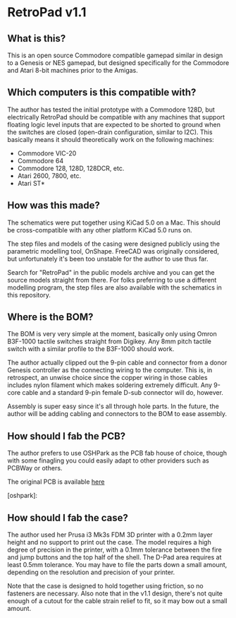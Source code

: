 # RetroPad v1.1

## What is this?

This is an open source Commodore compatible gamepad similar in design to a
Genesis or NES gamepad, but designed specifically for the Commodore and Atari
8-bit machines prior to the Amigas.

## Which computers is this compatible with?

The author has tested the initial prototype with a Commodore 128D, but
electrically RetroPad should be compatible with any machines that support
floating logic level inputs that are expected to be shorted to ground when the
switches are closed (open-drain configuration, similar to I2C). This basically
means it should theoretically work on the following machines:

  - Commodore VIC-20
  - Commodore 64
  - Commodore 128, 128D, 128DCR, etc.
  - Atari 2600, 7800, etc.
  - Atari ST*

## How was this made?

The schematics were put together using KiCad 5.0 on a Mac. This should be
cross-compatible with any other platform KiCad 5.0 runs on.

The step files and models of the casing were designed publicly using the
parametric modelling tool, OnShape. FreeCAD was originally considered, but
unfortunately it's been too unstable for the author to use thus far.

Search for "RetroPad" in the public models archive and you can get the source
models straight from there. For folks preferring to use a different modelling
program, the step files are also available with the schematics in this
repository.

## Where is the BOM?

The BOM is very very simple at the moment, basically only using Omron B3F-1000
tactile switches straight from Digikey. Any 8mm pitch tactile switch with a
similar profile to the B3F-1000 should work.

The author actually clipped out the 9-pin cable and connector from a donor
Genesis controller as the connecting wiring to the computer. This is, in
retrospect, an unwise choice since the copper wiring in those cables includes
nylon filament which makes soldering extremely difficult. Any 9-core cable and a
standard 9-pin female D-sub connector will do, however.

Assembly is super easy since it's all through hole parts. In the future, the
author will be adding cabling and connectors to the BOM to ease assembly.

## How should I fab the PCB?

The author prefers to use OSHPark as the PCB fab house of choice, though with
some finagling you could easily adapt to other providers such as PCBWay or
others.

The original PCB is available [here](oshpark)

[oshpark]: 

## How should I fab the case?

The author used her Prusa i3 Mk3s FDM 3D printer with a 0.2mm layer height and
no support to print out the case. The model requires a high degree of precision
in the printer, with a 0.1mm tolerance between the fire and jump buttons and the
top half of the shell. The D-Pad area requires at least 0.5mm tolerance. You may
have to file the parts down a small amount, depending on the resolution and
precision of your printer.

Note that the case is designed to hold together using friction, so no fasteners
are necessary. Also note that in the v1.1 design, there's not quite enough of a
cutout for the cable strain relief to fit, so it may bow out a small amount.
